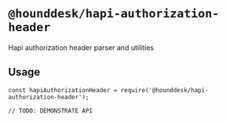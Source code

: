 # `@hounddesk/hapi-authorization-header`

Hapi authorization header parser and utilities

## Usage

```
const hapiAuthorizationHeader = require('@hounddesk/hapi-authorization-header');

// TODO: DEMONSTRATE API
```
